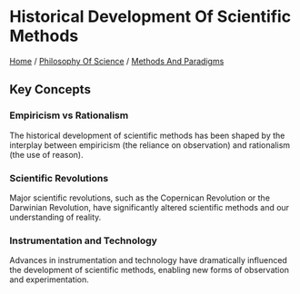 # Historical Development Of Scientific Methods

[Home](../../../../README.md) / [Philosophy Of Science](../../../../philosophy_of_science/README.md) / [Methods And Paradigms](../../../philosophy_of_science/methods_and_paradigms/README.md)

## Key Concepts

### Empiricism vs Rationalism

The historical development of scientific methods has been shaped by the interplay between empiricism (the reliance on observation) and rationalism (the use of reason).

### Scientific Revolutions

Major scientific revolutions, such as the Copernican Revolution or the Darwinian Revolution, have significantly altered scientific methods and our understanding of reality.

### Instrumentation and Technology

Advances in instrumentation and technology have dramatically influenced the development of scientific methods, enabling new forms of observation and experimentation.

